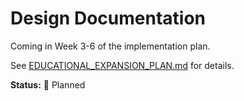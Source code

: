 # Design Documentation

Coming in Week 3-6 of the implementation plan.

See [EDUCATIONAL_EXPANSION_PLAN.md](../../EDUCATIONAL_EXPANSION_PLAN.md) for details.

**Status:** 📝 Planned
